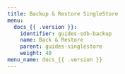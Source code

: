 ```yaml
---
title: Backup & Restore SingleStore
menu:
  docs_{{ .version }}:
    identifier: guides-sdb-backup
    name: Back & Restore
    parent: guides-singlestore
    weight: 40
menu_name: docs_{{ .version }}
---
```

